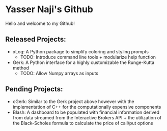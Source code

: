 # Yasser Naji's Github

Hello and welcome to my Github!

## Released Projects:
* xLog: A Python package to simplify coloring and styling prompts
  - TODO: Introduce command line tools + modularize help function
* Gerk: A Python interface for a highly customizable the Runge-Kutta method
  - TODO: Allow Numpy arrays as inputs

## Pending Projects:
* cGerk: Similar to the Gerk project above however with the implementation of C++ for the computationally expensive components
* Blash: A dashboard to be populated with financial information derived from data streamed from the Interactive Brokers API + the utilization of the Black-Scholes formula to calculate the price of call/put options

<!---
yfnaji/yfnaji is a ✨ special ✨ repository because its `README.md` (this file) appears on your GitHub profile.
You can click the Preview link to take a look at your changes.
--->
